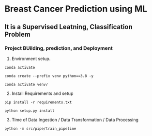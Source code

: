 # Breast Cancer Prediction using ML
## It is a Supervised Leatning, Classification Problem

### Project BUilding, prediction, and Deployment
1. Environment setup.
```
conda activate
```

``` conda create --prefix venv python==3.8 -y ```

``` conda activate venv/ ```

2. Install Requirements and setup

```
pip install -r requirements.txt
```

``` python setup.py install ```

3. Time of Data Ingestion / Data Transformation / Data Processing

```
python -m src/pipe/train_pipeline
```